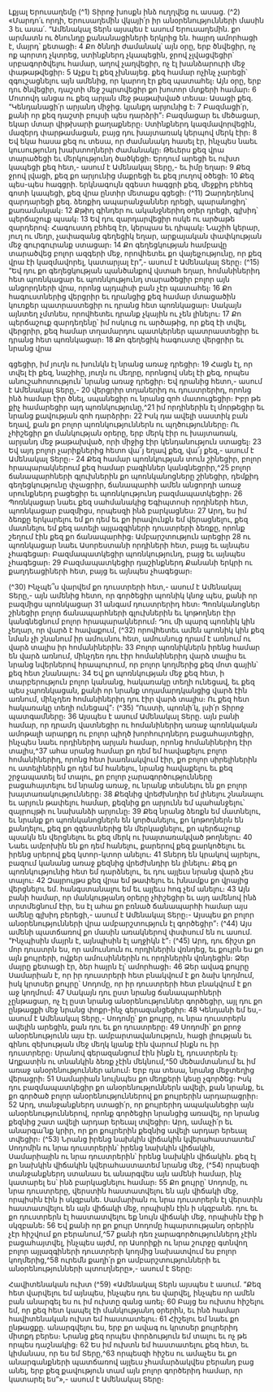 
Լքյալ Երուսաղեմը
(^1) Տիրոջ խոսքն ինձ ուղղվեց ու ասաց. (^2) «Մարդո՛ւ որդի, Երուսաղեմին վկայի՛ր իր անօրենությունների մասին 3 եւ
ասա՛. “Ամենակալ Տերն այսպես է ասում Երուսաղեմին. քո արմատն ու ծնունդը քանանացիների երկրից են. հայրդ
ամորհացի է, մայրդ՝ քետացի։ 4 Քո ծննդի ժամանակ՝ այն օրը, երբ ծնվեցիր, ոչ ոք պորտդ չկտրեց, ստինքներդ չկապեցին,
ջրով չլվացվեցիր՝ սրբագործվելու համար, աղով չաղվեցիր, ոչ էլ խանձարուրի մեջ փաթաթվեցիր։ 5 Աչքս էլ քեզ չխնայեց.
քեզ համար ոչինչ չարեցի՝ զգուշացնելու այն ամենից, որ կարող էր քեզ պատահել։ Այն օրը, երբ դու ծնվեցիր, դաշտի մեջ
շպրտվեցիր քո խոտոր մտքերի համար։ 6 Մոտովդ անցա ու քեզ արյան մեջ թաթախված տեսա։ Ասացի քեզ.
“Կենդանացի՛ր արյանդ միջից. կյանքդ արյունից է։ 7 Բազմացի՛ր, քանի որ քեզ դաշտի բույսի պես դարձրի”։ Բազմացար
եւ մեծացար, եկար մտար վիթխարի քաղաքները։ Ստինքներդ կազմավորվեցին, մազերդ փարթամացան, բայց դու
խայտառակ կերպով մերկ էիր։ 8 Եվ եկա հասա քեզ ու տեսա, որ ժամանակդ հասել էր, ինչպես նաեւ կուսությունդ
խախտողների ժամանակը։ Թեւերս քեզ վրա տարածեցի եւ մերկությունդ ծածկեցի։ Երդում արեցի եւ ուխտ կապեցի քեզ
հետ,- ասում է Ամենակալ Տերը,- եւ իմը եղար։ 9 Քեզ ջրով լվացի, քեզ քո արյունից մաքրեցի եւ քեզ յուղով օծեցի։ 10 Քեզ
պես-պես հագցրի. երկնագույն զգեստ հագցրի քեզ, մեջքիդ բեհեզ գոտի կապեցի, քեզ վրա ընտիր մետաքս գցեցի։
(^11) Զարդեղենով զարդարեցի քեզ. ձեռքիդ ապարանջաններ դրեցի, պարանոցիդ՝ քառամանյակ։ 12 Քթիդ գինդեր ու
ականջներիդ օղեր դրեցի, գլխիդ՝ պերճաշուք պսակ։ 13 Եվ դու զարդարվեցիր ոսկե ու արծաթե զարդերով։ Հագուստդ
բեհեզ էր, կերպաս եւ դիպակ։ Նաշիհ կերար, յուղ ու մեղր, չափազանց գեղեցիկ եղար, արքայական փափկության մեջ
գուրգուրանք ստացար։ 14 Քո գեղեցկության համբավը տարածվեց բոլոր ազգերի մեջ, որովհետեւ քո վայելչությունը, որ
քեզ վրա էի կազմավորել, կատարյալ էր”,- ասում է Ամենակալ Տերը։
(^15) “Եվ դու քո գեղեցկության պանծանքով վստահ եղար, հոմանիներիդ հետ պոռնկացար եւ պոռնկությունդ
տարածեցիր բոլոր այն անցորդների վրա, որոնց այդպիսի բան չէր պատահել։ 16 Քո հագուստներից վերցրիր եւ դրանցից
քեզ համար մտացածին կուռքեր պատրաստեցիր ու դրանց հետ պոռնկացար։ Սակայն այնտեղ չմտնես, որովհետեւ
դրանք չկային ու չեն լինելու։ 17 Քո պերճաշուք զարդեղենը՝ իմ ոսկուց ու արծաթից, որ քեզ էի տվել, վերցրիր, քեզ համար
տղամարդու պատկերներ պատրաստեցիր եւ դրանց հետ պոռնկացար։ 18 Քո գեղեցիկ հագուստը վերցրիր եւ նրանց վրա


գցեցիր, իմ յուղն ու խունկն էլ նրանց առաջ դրեցիր։ 19 Հացն էլ, որ տվել էի քեզ, նաշիհը, յուղն ու մեղրը, որոնցով սնել էի
քեզ, որպես անուշահոտություն՝ նրանց առաջ դրեցիր։ Եվ դրանից հետո,- ասում է Ամենակալ Տերը,- 20 վերցրիր
տղաներիդ ու դուստրերիդ, որոնց ինձ համար էիր ծնել, սպանեցիր ու նրանց զոհ մատուցեցիր։ Իբր թե քիչ համարեցիր
այդ պոռնկությունը,^21 իմ որդիներին էլ մորթեցիր եւ նրանց քավության զոհ դարձրիր։ 22 Իսկ դա ավելի սաստիկ բան
եղավ, քան քո բոլոր պոռնկություններն ու պղծությունները։ Ու չհիշեցիր քո մանկության օրերը, երբ մերկ էիր ու
խայտառակ, արյանդ մեջ թաթախված, որի միջից էիր կենդանություն ստացել։ 23 Եվ այդ բոլոր չարիքներից հետո վա՜յ
եղավ քեզ, վա՜յ քեզ,- ասում է Ամենակալ Տերը։- 24 Քեզ համար պոռնկության տուն շինեցիր, բոլոր հրապարակներում
քեզ համար բագիններ կանգնեցրիր,^25 բոլոր ճանապարհների գլուխներին քո պոռնկանոցները շինեցիր, դեմքիդ
գեղեցկությունը փչացրիր, ճանապարհի ամեն անցորդի առաջ սրունքներդ բացեցիր եւ պոռնկությունդ
բազմապատկեցիր։ 26 Պոռնկացար նաեւ քեզ սահմանակից Եգիպտոսի որդիների հետ, պոռնկացար բազմիցս, որպեսզի
ինձ բարկացնես։ 27 Արդ, ես իմ ձեռքը երկարելու եմ քո դեմ եւ քո իրավունքն եմ վերացնելու, քեզ մատնելու եմ քեզ ատելի
այլազգիների դուստրերի ձեռքը, որոնք շեղում էին քեզ քո ճանապարհից։ Ամբարշտություն արեցիր 28 ու պոռնկացար
նաեւ Ասորեստանի որդիների հետ, բայց եւ այնպես չհագեցար։ Բազմապատկեցիր պոռնկությունդ, բայց եւ այնպես
չհագեցար։ 29 Բազմապատկեցիր դաշինքներդ Քանանի երկրի ու քաղդեացիների հետ, բայց եւ այնպես չհագեցար։

(^30) Ինչպե՞ս վարվեմ քո դուստրերի հետ,- ասում է Ամենակալ Տերը,- այն ամենից հետո, որ գործեցիր պոռնիկ կնոջ պես,
քանի որ բազմիցս պոռնկացար 31 անգամ դուստրերիդ հետ։ Պոռնկանոցներ շինեցիր բոլոր ճանապարհների գլուխներին
եւ կոթողներ էիր կանգնեցնում բոլոր հրապարակներում։ Դու մի պարզ պոռնիկ կին չեղար, որ վարձ է հավաքում,
(^32) որովհետեւ ամեն պոռնիկ կին քեզ նման չի շնանում իր ամուսնու հետ, ամուսնուց դրամ է առնում ու վարձ տալիս իր
հոմանիներին։ 33 Բոլոր պոռնիկներն իրենց համար են վարձ առնում, մինչդեռ դու էիր հոմանիներիդ վարձ տալիս եւ
նրանց նվերներով հրապուրում, որ բոլոր կողմերից քեզ մոտ գային՝ քեզ հետ շնանալու։ 34 Եվ քո պոռնկության մեջ քեզ
հետ, ի տարբերություն բոլոր կանանց, հակառակը տեղի ունեցավ, եւ քեզ պես չպոռնկացան, քանի որ նրանք
տղամարդկանցից վարձ էին առնում, մինչդեռ հոմանիներիդ դու էիր վարձ տալիս։ Ու քեզ հետ հակառակը տեղի
ունեցավ”։
(^35) “Ուստի, պոռնի՛կ, լսի՛ր Տիրոջ պատգամները։ 36 Այսպես է ասում Ամենակալ Տերը. այն բանի համար, որ դրամդ
վատնեցիր ու հոմանիներիդ առաջ պոռնկական ամոթալի արարքդ ու բոլոր պիղծ խորհուրդներդ բացահայտեցիր,
ինչպես նաեւ որդիներիդ արյան համար, որոնց հոմանիներիդ էիր տալիս,^37 ահա սրանց համար քո դեմ եմ հավաքելու
բոլոր հոմանիներիդ, որոնց հետ խառնակվում էիր, քո բոլոր սիրելիներին ու ատելիներին քո դեմ եմ հանելու, նրանց
հավաքելու եւ քեզ շրջապատել եմ տալու, քո բոլոր չարագործությունները բացահայտելու եմ նրանց առաջ, ու նրանք
տեսնելու են քո բոլոր խայտառակությունները։ 38 Քեզնից վրեժխնդիր եմ լինելու շնանալու եւ արյուն թափելու համար,
քեզնից քո արյունն եմ պահանջելու՝ զայրույթի ու նախանձի արյունը։ 39 Քեզ նրանց ձեռքն եմ մատնելու, եւ նրանք քո
պոռնկանոցներն են կործանելու, քո կոթողներն են քանդելու, քեզ քո զգեստներից են մերկացնելու, քո պերճաշուք
պսակն են վերցնելու եւ քեզ մերկ ու խայտառակված թողնելու։ 40 Նաեւ ամբոխին են քո դեմ հանելու, քարերով քեզ
քարկոծելու եւ իրենց սրերով քեզ կտոր-կտոր անելու։ 41 Տներդ են կրակով այրելու, բազում կանանց առաջ քեզնից
վրեժխնդիր են լինելու։ Քեզ քո պոռնկությունից հետ եմ դարձնելու, եւ դու այլեւս նրանց վարձ չես տալու։ 42 Զայրույթս
քեզ վրա եմ թափելու եւ խնամքս քո վրայից վերցնելու եմ. հանգստանալու եմ եւ այլեւս հոգ չեմ անելու։ 43 Այն բանի համար,
որ մանկությանդ օրերը չհիշեցիր եւ այդ ամենով ինձ տրտմեցնում էիր, ես էլ ահա քո բռնած ճանապարհի համար այս
ամենը գլխիդ բերեցի,- ասում է Ամենակալ Տերը։- Այսպես քո բոլոր անօրենությունների վրա ամբարշտություն էլ
գործեցիր”։
(^44) Այս ամենի պատճառով քո մասին առակներով փսփսում են ու ասում. “Ինչպիսին մայրն է, այնպիսին էլ աղջիկն է”։
(^45) Արդ, դու ճիշտ քո մոր դուստրն ես, որ ամուսնուն ու որդիներին վռնդեց, եւ քույրն ես քո այն քույրերի, ովքեր
ամուսիններին ու որդիներին վռնդեցին։ Ձեր մայրը քետացի էր, ձեր հայրն էլ՝ ամորհացի։ 46 Ձեր ավագ քույրը
Սամարիան է, որ իր դուստրերի հետ բնակվում է քո ձախ կողմում, իսկ կրտսեր քույրը՝ Սոդոմը, որ իր դուստրերի հետ
բնակվում է քո աջ կողմում։ 47 Սակայն դու ըստ նրանց ճանապարհների չընթացար, ոչ էլ ըստ նրանց անօրենություններ
գործեցիր, այլ դու քո ընթացքի մեջ նրանց փոքր-ինչ գերազանցեցիր։ 48 Կենդանի եմ ես,- ասում է Ամենակալ Տերը,-
Սոդոմը՝ քո քույրը, ու նրա դուստրերն ավելին արեցին, քան դու եւ քո դուստրերը։ 49 Սոդոմի՝ քո քրոջ անօրենությունն
այս էր. ամբարտավանություն, հացի լիության եւ գինու զեխության մեջ մեղկ կյանք էին վարում ինքն ու իր դուստրերը։
Սրանով գերազանցում էին ինքն էլ, դուստրերն էլ։ Աղքատին ու տնանկին ձեռք չէին մեկնում,^50 մեծամտանում եւ իմ
առաջ անօրենություններ անում։ Երբ դա տեսա, նրանց մեջտեղից վերացրի։ 51 Սամարիան նույնպես քո մեղքերի կեսը
չգործեց։ Իսկ դու բազմապատկեցիր քո անօրենություններն ավելի, քան նրանք, եւ քո գործած բոլոր
անօրենություններով քո քույրերին արդարացրիր։ 52 Արդ, տանջանքներդ ստացի՛ր, որ քույրերիդ ապականեցիր այն
անօրենություններով, որոնք գործեցիր նրանցից առավել, որ նրանց քեզնից շատ ավելի արդար երեւալ տվեցիր։ Արդ,
ամաչի՛ր եւ անարգա՛նք կրիր, որ քո քույրերին քեզնից ավելի արդար երեւալ տվեցիր։
(^53) Նրանց իրենց նախկին վիճակին կվերահաստատեմ՝ Սոդոմին ու նրա դուստրերին՝ իրենց նախկին վիճակին,
Սամարիային ու նրա դուստրերին՝ իրենց նախկին վիճակին. քեզ էլ քո նախկին վիճակին կվերահաստատեմ նրանց մեջ,
(^54) որպեսզի տանջանքներդ ստանաս եւ անարգվես այն ամենի համար, ինչ կատարել ես՝ ինձ բարկացնելու համար։ 55 Քո
քույրը՝ Սոդոմը, ու նրա դուստրերը, վերստին հաստատվելու են այն վիճակի մեջ, որպիսին էին ի սկզբանե. Սամարիան
ու նրա դուստրերն էլ վերստին հաստատվելու են այն վիճակի մեջ, որպիսին էին ի սկզբանե. դու եւ քո դուստրերն էլ
հաստատվելու եք նույն վիճակի մեջ, որպիսին էիք ի սկզբանե։ 56 Եվ քանի որ քո քույր Սոդոմը հպարտությանդ օրերին
չէր հիշվում քո բերանում,^57 քանի դեռ չարագործություններդ չէին բացահայտվել, ինչպես այժմ, որ Ասորիքի ու նրա
շուրջը գտնվող բոլոր այլազգիների դուստրերի կողմից նախատվում ես բոլոր կողմերից,^58 ուրեմն քաղի՛ր քո
ամբարշտությունների եւ անօրենությունների պտուղները»,- ասում է Տերը։


Հավիտենական ուխտ
(^59) «Ամենակալ Տերն այսպես է ասում. “Քեզ հետ վարվելու եմ այնպես, ինչպես դու ես վարվել, ինչպես որ ամեն բան
անարգել ես ու իմ ուխտը զանց առել։ 60 Բայց ես ուխտս հիշելու եմ, որ քեզ հետ կապել էի մանկությանդ օրերին, եւ ինձ
համար հավիտենական ուխտ եմ հաստատելու։ 61 Հիշելու եմ նաեւ քո ընթացքը. անարգվելու ես, երբ քո ավագ ու կրտսեր
քույրերիդ միտքդ բերես։ Նրանց քեզ որպես փորձություն եմ տալու եւ ոչ թե որպես դաշնակից։ 62 Ես իմ ուխտն եմ
հաստատելու քեզ հետ, եւ կիմանաս, որ ես եմ Տերը,^63 որպեսզի հիշես ու ամաչես եւ քո անարգանքների պատճառով
այլեւս չհամարձակվես բերանդ բաց անել, երբ քեզ քավություն տամ այն բոլոր գործերիդ համար, որ կատարել ես”»,-
ասում է Ամենակալ Տերը։
